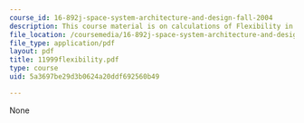 ```yaml
---
course_id: 16-892j-space-system-architecture-and-design-fall-2004
description: This course material is on calculations of Flexibility in Space Systems.
file_location: /coursemedia/16-892j-space-system-architecture-and-design-fall-2004/5a3697be29d3b0624a20ddf692560b49_11999flexibility.pdf
file_type: application/pdf
layout: pdf
title: 11999flexibility.pdf
type: course
uid: 5a3697be29d3b0624a20ddf692560b49

---
```

None